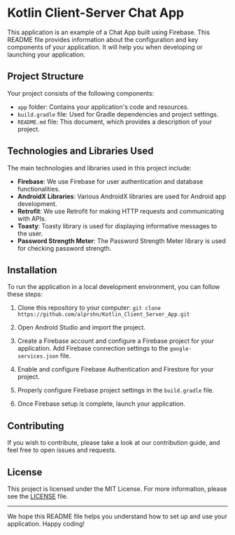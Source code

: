 # Kotlin Client-Server Chat App

This application is an example of a Chat App built using Firebase. This README file provides information about the configuration and key components of your application. It will help you when developing or launching your application.

## Project Structure

Your project consists of the following components:

- `app` folder: Contains your application's code and resources.
- `build.gradle` file: Used for Gradle dependencies and project settings.
- `README.md` file: This document, which provides a description of your project.

## Technologies and Libraries Used

The main technologies and libraries used in this project include:

- **Firebase**: We use Firebase for user authentication and database functionalities.
- **AndroidX Libraries**: Various AndroidX libraries are used for Android app development.
- **Retrofit**: We use Retrofit for making HTTP requests and communicating with APIs.
- **Toasty**: Toasty library is used for displaying informative messages to the user.
- **Password Strength Meter**: The Password Strength Meter library is used for checking password strength.

## Installation

To run the application in a local development environment, you can follow these steps:

1. Clone this repository to your computer: `git clone https://github.com/alprshn/Kotlin_Client_Server_App.git`

2. Open Android Studio and import the project.

3. Create a Firebase account and configure a Firebase project for your application. Add Firebase connection settings to the `google-services.json` file.

4. Enable and configure Firebase Authentication and Firestore for your project.

5. Properly configure Firebase project settings in the `build.gradle` file.

6. Once Firebase setup is complete, launch your application.

## Contributing

If you wish to contribute, please take a look at our contribution guide, and feel free to open issues and requests.

## License

This project is licensed under the MIT License. For more information, please see the [LICENSE](LICENSE) file.

---

We hope this README file helps you understand how to set up and use your application. Happy coding!
